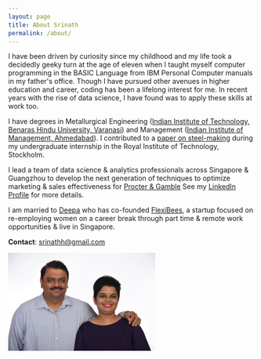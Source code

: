 ```yaml
---
layout: page
title: About Srinath
permalink: /about/
---
```


I have been driven by curiosity since my childhood and my life took a decidedly geeky turn at the age of eleven 
when I taught myself computer programming in the BASIC Language from IBM Personal Computer manuals
in my father's office. Though I have pursued other avenues in higher education and career, coding has
been a lifelong interest for me. In recent years with the rise of data science, I have found was to 
apply these skills at work too.

I have degrees in Metallurgical Engineering ([Indian Institute of Technology, Benaras 
Hindu University, Varanasi](http://iitbhu.ac.in/)) and Management ([Indian Institute of Management, Ahmedabad]( http://www.iimahd.ernet.in/)).
I contributed to a [paper on steel-making](http://www.saimm.co.za/Conferences/MoltenSlags2004/077-Ekengard.pdf)
during my undergraduate internship in the Royal Institute of Technology, Stockholm.

I lead a team of data science & analytics professionals across Singapore & Guangzhou to develop the
next generation of techniques to optimize marketing & sales effectiveness for [Procter & Gamble](www.pg.com)
See my [LinkedIn Profile](https://www.linkedin.com/in/hariharan-srinath-12332113) for more details.

I am married to [Deepa](https://www.linkedin.com/in/deepa-n-swamy/) who has co-founded [FlexiBees](https://www.flexibees.com/),
a startup focused on re-employing women on a career break through part time & remote work opportunities & live in Singapore.

**Contact**: <a href="mailto:srinathh@gmail.com?subject=Blog">srinathh@gmail.com</a>

![Srinath and Deepa](/assets/images/people/srinath-and-deepa-small.jpg)

